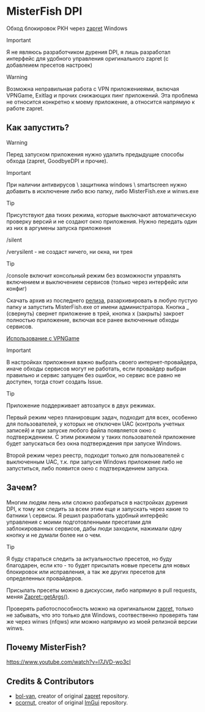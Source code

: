 # MisterFish DPI
Обход блокировок РКН через [zapret](https://github.com/bol-van/zapret/) Windows

> [!IMPORTANT]
> Я не являюсь разработчиком дурения DPI, я лишь разработал интерфейс для удобного управления оригинального zapret (с добавлеием пресетов настроек)

> [!WARNING]
> Возможна неправильная работа с VPN приложениеями, включая VPNGame, Exitlag и прочих снижающих пинг приложений.
> Эта проблема не относится конкретно к моему приложение, а относится напрямую к работе zapret.

## Как запустить?
> [!WARNING]
> Перед запуском приложения нужно удалить предыдущие способы обхода (zapret, GoodbyeDPI и прочие).

> [!IMPORTANT]
> При наличии антивирусов \ защитника windows \ smartscreen нужно добавить в исключение либо всю папку, либо MisterFish.exe и winws.exe

> [!TIP]
> Присутствуют два тихих режима, которые выключают автоматическую проверку версий и не создают окно приложения. Нужно передать один из них в аргумены запуска приложения
> 
> /silent
> 
> /verysilent - не создаст ничего, ни окна, ни трея

> [!TIP]
> /console включит консольный режим без возможности управлять включением и выключением сервисов (только через интерфейс или конфиг)

Скачать архив из последнего [релиза](https://github.com/Elllkere/misterfishdpi/releases/latest), разархивировать в любую пустую папку и запустить MisterFish.exe от имени администратора.
Кнопка _ (свернуть) свернет приложение в трей, кнопка х (закрыть) закроет полностью приложение, включая все ранее включенные обходы сервисов.

[Использование с VPNGame](https://github.com/Elllkere/misterfishdpi/discussions/3)

> [!IMPORTANT]
> В настройках приложения важно выбрать своего интернет-провайдера, иначе обходы сервисов могут не работать, если провайдер выбран правильно и сервис запущен без ошибок, но сервис все равно не доступен, тогда стоит создать Issue.

> [!TIP]
> Приложение поддерживает автозапуск в двух режимах.
>
> Первый режим через планировщик задач, подходит для всех, особенно для пользователей, у которых не отключен UAC (контроль учетных записей) и при запуске любого файла появляется окно с подтверждением. С этим режимом у таких пользователей приложение будет запускаться без окна подтверждения при запуске Windows.
>
> Второй режим через реестр, подходит только для пользователей с выключенным UAC, т.к. при запуске Windows приложение либо не запуститься, либо появится окно с подтверждением запуска.

## Зачем?
Многим людям лень или сложно разбираться в настройках дурения DPI, к тому же следить за всем этим еще и запускать через какие то батники \ сервисы. Я решил разработать удобный интерфейс управления с моими подготовленными пресетами для заблокированных сервисов, дабы люди заходили, нажимали одну кнопку и не думали более ни о чем.

> [!TIP]
> Я буду стараться следить за актуальностью пресетов, но буду благодарен, если кто - то будет присылать новые пресеты для новых блокировок или исправления, а так же других пресетов для определенных провайдеров.
>
> Присылать пресеты можно в дискуссии, либо напрямую в pull requests, меняя [Zapret::getArgs()](https://github.com/Elllkere/misterfishdpi/blob/main/ZapretGUI/zapret/zapret_imp.hpp#L264).
>
> Проверять работоспособность можно на оригинальном [zapret](https://github.com/bol-van/zapret/), только не забывать, что это только для Windows, соотвественно проверять там же через winws (nfqws) или можно напрямую из моей релизной версии winws.

## Почему MisterFish?
https://www.youtube.com/watch?v=I7JVD-wo3cI

## Credits & Contributors
* [bol-van](https://github.com/bol-van/), creator of original [zapret](https://github.com/bol-van/zapret/) repository.
* [ocornut](https://github.com/ocornut/), creator of original [ImGui](https://github.com/ocornut/imgui) repository.
